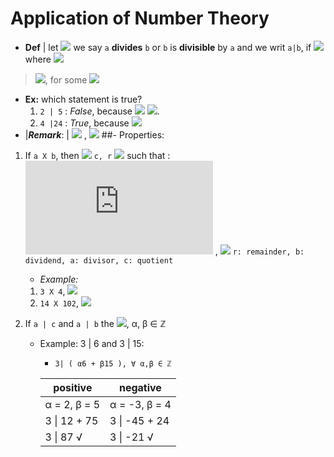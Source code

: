 # Application of  Number Theory
* __Def__ |  let ![](https://latex.codecogs.com/gif.latex?a,b&space;\in&space;\mathbb{Z}) we say `a` __divides__ `b` or `b` is __divisible__ by `a` and we writ `a|b`, if ![](https://latex.codecogs.com/gif.latex?\frac{a}{b}=n) where ![](https://latex.codecogs.com/gif.latex?n\in&space;\mathbb{Z}) 
> ![](https://latex.codecogs.com/gif.latex?b=a\cdot{n}), for some ![](https://latex.codecogs.com/gif.latex?n\in\mathbb{Z})

+ __Ex:__ which statement is true?
    1. `2 | 5` : _False_, because ![](https://latex.codecogs.com/gif.latex?\forall&n\in&\mathbb{Z},\space&\space)   ![](https://latex.codecogs.com/gif.latex?5\neq2n).
    2. `4 |24` : _True_, because ![](https://latex.codecogs.com/gif.latex?24=4\times6,\space6\in&\mathbb{Z})
+ |__*Remark*__: |     ![](https://latex.codecogs.com/gif.latex?a|0&space;) ,  ![](https://latex.codecogs.com/gif.latex?\forall&a\in&\mathbb{Z})
##- Properties:
1. If `a X b`, then ![](https://latex.codecogs.com/gif.latex?\exists) `c, r` ![](https://latex.codecogs.com/gif.latex?\in&\mathbb{Z}) such that :
    ![](https://latex.codecogs.com/gif.latex?b=ac+r) , ![](https://latex.codecogs.com/gif.latex?r\neq0)
``
r: remainder,
b: dividend,
a: divisor,
c: quotient
``

    + _Example:_
    1. `3 X 4`, ![](https://latex.codecogs.com/gif.latex?4=3\times&1+1) 
    2. `14 X 102`, ![](https://latex.codecogs.com/gif.latex?102=13\times7+11)
2. If `a | c` and `a | b` the ![](https://latex.codecogs.com/gif.latex?a|(\alpha&a+\beta&b)),  α, β ∈ ℤ
    + Example: 3 | 6 and 3 | 15:
        + `3| ( α6 + β15 ), ∀ α,β ∈ ℤ`
  
        | positive      |    negative   |
        | ---           | ----          |
        | α = 2, β = 5  | α = -3, β = 4 |
        | 3 \| 12 + 75  | 3 \| -45 + 24 |
        | 3 \| 87  √    | 3 \| -21  √   |        
